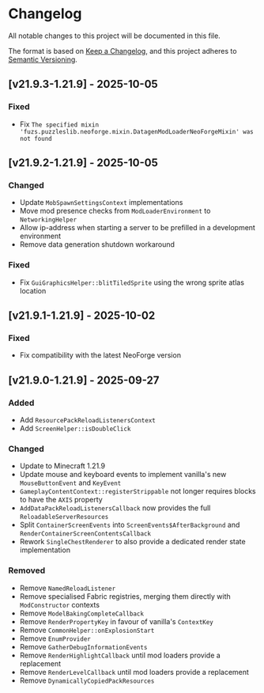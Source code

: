 # Changelog

All notable changes to this project will be documented in this file.

The format is based on [Keep a Changelog](https://keepachangelog.com/en/1.1.0/),
and this project adheres to [Semantic Versioning](https://semver.org/spec/v2.0.0.html).

## [v21.9.3-1.21.9] - 2025-10-05

### Fixed

- Fix `The specified mixin 'fuzs.puzzleslib.neoforge.mixin.DatagenModLoaderNeoForgeMixin' was not found`

## [v21.9.2-1.21.9] - 2025-10-05

### Changed

- Update `MobSpawnSettingsContext` implementations
- Move mod presence checks from `ModLoaderEnvironment` to `NetworkingHelper`
- Allow ip-address when starting a server to be prefilled in a development environment
- Remove data generation shutdown workaround

### Fixed

- Fix `GuiGraphicsHelper::blitTiledSprite` using the wrong sprite atlas location

## [v21.9.1-1.21.9] - 2025-10-02

### Fixed

- Fix compatibility with the latest NeoForge version

## [v21.9.0-1.21.9] - 2025-09-27

### Added

- Add `ResourcePackReloadListenersContext`
- Add `ScreenHelper::isDoubleClick`

### Changed

- Update to Minecraft 1.21.9
- Update mouse and keyboard events to implement vanilla's new `MouseButtonEvent` and `KeyEvent`
- `GameplayContentContext::registerStrippable` not longer requires blocks to have the `AXIS` property
- `AddDataPackReloadListenersCallback` now provides the full `ReloadableServerResources`
- Split `ContainerScreenEvents` into `ScreenEvents$AfterBackground` and `RenderContainerScreenContentsCallback`
- Rework `SingleChestRenderer` to also provide a dedicated render state implementation

### Removed

- Remove `NamedReloadListener`
- Remove specialised Fabric registries, merging them directly with `ModConstructor` contexts
- Remove `ModelBakingCompleteCallback`
- Remove `RenderPropertyKey` in favour of vanilla's `ContextKey`
- Remove `CommonHelper::onExplosionStart`
- Remove `EnumProvider`
- Remove `GatherDebugInformationEvents`
- Remove `RenderHighlightCallback` until mod loaders provide a replacement
- Remove `RenderLevelCallback` until mod loaders provide a replacement
- Remove `DynamicallyCopiedPackResources`

